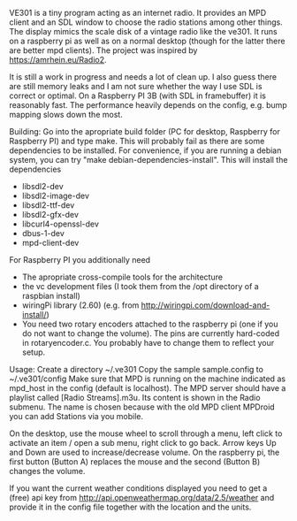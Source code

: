 VE301 is a tiny program acting as an internet radio. It provides
an MPD client and an SDL window to choose the radio stations among
other things.
The display mimics the scale disk of a vintage radio like the ve301.
It runs on a raspberry pi as well as on a normal desktop (though for
the latter there are better mpd clients).
The project was inspired by https://amrhein.eu/Radio2.

It is still a work in progress and needs a lot of clean up. I also
guess there are still memory leaks and I am not sure whether the way
I use SDL is correct or optimal. On a Raspberry PI 3B (with SDL in framebuffer)
it is reasonably fast. The performance heavily depends on the config, e.g.
bump mapping slows down the most.

Building:
Go into the apropriate build folder (PC for desktop, Raspberry for Raspberry PI)
and type make.
This will probably fail as there are some dependencies to be installed. For convenience,
if you are running a debian system, you can try "make debian-dependencies-install".
This will install the dependencies
 - libsdl2-dev
 - libsdl2-image-dev
 - libsdl2-ttf-dev
 - libsdl2-gfx-dev
 - libcurl4-openssl-dev
 - dbus-1-dev
 - mpd-client-dev

For Raspberry PI you additionally need
 - The apropriate cross-compile tools for the architecture
 - the vc development files (I took them from the /opt directory of a raspbian install)
 - wiringPi library (2.60) (e.g. from http://wiringpi.com/download-and-install/)
 - You need two rotary encoders attached to the raspberry pi (one if you do not want to
   change the volume). The pins are currently hard-coded in rotaryencoder.c. You probably
   have to change them to reflect your setup.
 
Usage:
  Create a directory ~/.ve301
  Copy the sample sample.config to ~/.ve301/config
  Make sure that MPD is running on the machine indicated as mpd_host in the config (default is localhost).
  The MPD server should have a playlist called [Radio Streams].m3u. Its content is shown in the Radio submenu.
  The name is chosen because with the old MPD client MPDroid you can add Stations via you mobile.

  On the desktop, use the mouse wheel to scroll through a menu, left click to activate an item / open a sub menu,
  right click to go back. Arrow keys Up and Down are used to increase/decrease volume.
  On the raspberry pi, the first button (Button A) replaces the mouse and the second (Button B) changes the volume.
  
  If you want the current weather conditions displayed you need to get a (free) api key from
  http://api.openweathermap.org/data/2.5/weather and provide it in the config file together with the location and the units.
